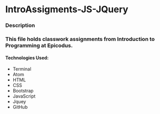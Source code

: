 # IntroAssigments-JS-JQuery

### Description
### This file holds classwork assignments from Introduction to Programming at Epicodus.

#### Technologies Used:
* Terminal
* Atom 
* HTML
* CSS
* Bootstrap
* JavaScript
* Jquey
* GitHub
